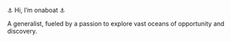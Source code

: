
⚓ Hi, I’m onaboat ⚓

A generalist, fueled by a passion to explore vast oceans of opportunity and discovery.

<!---
onaboat/onaboat is a ✨ special ✨ repository because its `README.md` (this file) appears on your GitHub profile.
You can click the Preview link to take a look at your changes.
--->

